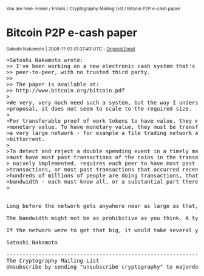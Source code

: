 <small>You are here: Home / Emails / Cryptography Mailing List / Bitcoin P2P e-cash paper</small>

# Bitcoin P2P e-cash paper

<p><small>Satoshi Nakamoto | <em>2008-11-03 01:37:43 UTC</em> - <a href="http://www.metzdowd.com/pipermail/cryptography/2008-November/014815.html">Original Email</a></small></p>


<pre>>Satoshi Nakamoto wrote:
>> I've been working on a new electronic cash system that's fully
>> peer-to-peer, with no trusted third party.
>>
>> The paper is available at:
>> http://www.bitcoin.org/bitcoin.pdf
>
>We very, very much need such a system, but the way I understand your
>proposal, it does not seem to scale to the required size.
>
>For transferable proof of work tokens to have value, they must have
>monetary value. To have monetary value, they must be transferred within
>a very large network - for example a file trading network akin to
>bittorrent.
>
>To detect and reject a double spending event in a timely manner, one
>must have most past transactions of the coins in the transaction, which,
> naively implemented, requires each peer to have most past
>transactions, or most past transactions that occurred recently. If
>hundreds of millions of people are doing transactions, that is a lot of
>bandwidth - each must know all, or a substantial part thereof.
>


Long before the network gets anywhere near as large as that, it would be safe for users to use Simplified Payment Verification <a href="/whitepaper">(section 8)</a> to check for double spending, which only requires having the chain of block headers, or about 12KB per day. Only people trying to create new coins would need to run network nodes. At first, most users would run network nodes, but as the network grows beyond a certain point, it would be left more and more to specialists with server farms of specialized hardware. A server farm would only need to have one node on the network and the rest of the LAN connects with that one node.

The bandwidth might not be as prohibitive as you think. A typical transaction would be about 400 bytes (ECC is nicely compact). Each transaction has to be broadcast twice, so lets say 1KB per transaction. Visa processed 37 billion transactions in FY2008, or an average of 100 million transactions per day. That many transactions would take 100GB of bandwidth, or the size of 12 DVD or 2 HD quality movies, or about $18 worth of bandwidth at current prices.

If the network were to get that big, it would take several years, and by then, sending 2 HD movies over the Internet would probably not seem like a big deal.

Satoshi Nakamoto

---------------------------------------------------------------------
The Cryptography Mailing List
Unsubscribe by sending "unsubscribe cryptography" to majordomo at metzdowd.com
</pre>

